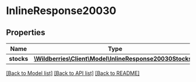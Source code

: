 # InlineResponse20030

## Properties
Name | Type | Description | Notes
------------ | ------------- | ------------- | -------------
**stocks** | [**\Wildberries\Client\Model\InlineResponse20030Stocks[]**](InlineResponse20030Stocks.md) |  | [optional] 

[[Back to Model list]](../../README.md#documentation-for-models) [[Back to API list]](../../README.md#documentation-for-api-endpoints) [[Back to README]](../../README.md)

